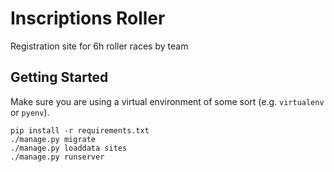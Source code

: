 # Inscriptions Roller

Registration site for 6h roller races by team

## Getting Started

Make sure you are using a virtual environment of some sort (e.g. `virtualenv` or
`pyenv`).

```
pip install -r requirements.txt
./manage.py migrate
./manage.py loaddata sites
./manage.py runserver
```

